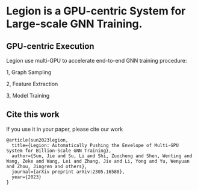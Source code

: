 # Legion is a GPU-centric System for Large-scale GNN Training.
## GPU-centric Execution
Legion use multi-GPU to accelerate end-to-end GNN training procedure:

1, Graph Sampling

2, Feature Extraction

3, Model Training


## Cite this work
If you use it in your paper, please cite our work

```
@article{sun2023legion,
  title={Legion: Automatically Pushing the Envelope of Multi-GPU System for Billion-Scale GNN Training},
  author={Sun, Jie and Su, Li and Shi, Zuocheng and Shen, Wenting and Wang, Zeke and Wang, Lei and Zhang, Jie and Li, Yong and Yu, Wenyuan and Zhou, Jingren and others},
  journal={arXiv preprint arXiv:2305.16588},
  year={2023}
}
```
